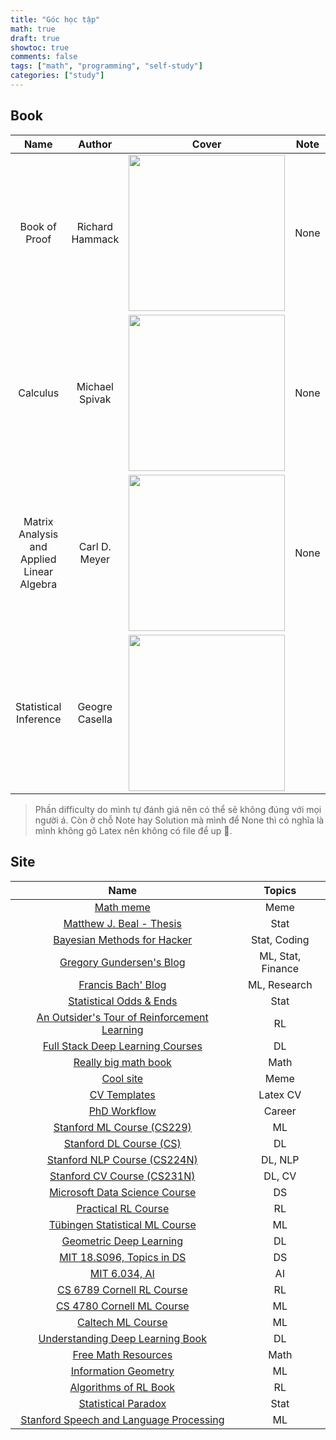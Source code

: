 ```yaml
---
title: "Góc học tập"
math: true
draft: true
showtoc: true
comments: false
tags: ["math", "programming", "self-study"]
categories: ["study"]
---
```


<style>
r { color: Red } /*  */
o { color: Orange }
bl { color: Blue }
g { color: Green }
v { color: Violet }
</style>

## Book

| Name   | Author   | Cover   | Note   | Solution   | Difficulty | Review |
| :---:  | :---:    | :---:   | :---:  | :---:      | :---:      | :---: |
| Book of Proof | Richard Hammack | <a href="https://www.people.vcu.edu/~rhammack/BookOfProof/Main.pdf"> <img src="https://m.media-amazon.com/images/I/41LZ6-3KfkL._AC_UF1000,1000_QL80_.jpg" width="250"> </a> | None | None | <g> Easy </g> | |
| Calculus | Michael Spivak | <a href="https://theswissbay.ch/pdf/Gentoomen%20Library/Maths/Calculus/Michael%20Spivak%20-%20Calculus.pdf"> <img src="https://m.media-amazon.com/images/I/31ESrmEz0-L.jpg" width="250"> </a> | None | None | <bl> Medium </bl> |
| Matrix Analysis and Applied Linear Algebra | Carl D. Meyer | <a href="https://vik.wiki/images/2/21/FmLinalg_jegyzet_2000_Meyer.pdf"> <img src="https://m.media-amazon.com/images/I/51jiIcOjs2L.jpg" width="250"> </a> | None | None | <bl> Medium </bl> |
| Statistical Inference | Geogre Casella | <a href="https://mybiostats.files.wordpress.com/2015/03/casella-berger.pdf"> <img src="https://m.media-amazon.com/images/I/41XPrJNhoIL.jpg" width="250"> </a> | | | <o> Hard </o> |

> Phần difficulty do mình tự đánh giá nên có thể sẽ không đúng với mọi người á. Còn ở chỗ Note hay Solution mà mình để None thì có nghĩa là mình không gõ Latex nên không có file để up 🥲.

## Site

| Name | Topics |
| :---: | :---: |
| [Math meme](https://www.reddit.com/r/mathmemes/) | Meme |
| [Matthew J. Beal - Thesis](https://cse.buffalo.edu/faculty/mbeal/thesis/) | Stat |
| [Bayesian Methods for Hacker](https://dataorigami.net/Probabilistic-Programming-and-Bayesian-Methods-for-Hackers/) | Stat, Coding |
| [Gregory Gundersen's Blog](https://gregorygundersen.com/blog/) | ML, Stat, Finance |
| [Francis Bach' Blog](https://francisbach.com/) | ML, Research |
| [Statistical Odds & Ends](https://statisticaloddsandends.wordpress.com/) | Stat |
| [An Outsider's Tour of Reinforcement Learning](http://www.argmin.net/2018/06/25/outsider-rl/) | RL |
| [Full Stack Deep Learning Courses](https://fullstackdeeplearning.com/course/) | DL |
| [Really big math book](https://www.cis.upenn.edu/~jean/math-deep.pdf) | Math |    
| [Cool site](https://abstrusegoose.com/353) | Meme |
| [CV Templates](https://www.latextemplates.com/cat/curricula-vitae) | Latex CV |
| [PhD Workflow](https://www.reddit.com/r/Onyx_Boox/comments/12iug2o/tutorial_my_researchphd_workflow_with_a_boox/?utm_source=share&utm_medium=web2x&context=3) | Career |
| [Stanford ML Course (CS229)](https://cs229.stanford.edu/) | ML |
| [Stanford DL Course (CS)](https://cs230.stanford.edu/) | DL |
| [Stanford NLP Course (CS224N)](https://web.stanford.edu/class/cs224n/) | DL, NLP |
| [Stanford CV Course (CS231N)](http://cs231n.stanford.edu/) | DL, CV |
| [Microsoft Data Science Course](https://www.microsoft.com/en-us/research/publication/foundations-of-data-science-2/) | DS |
| [Practical RL Course](https://github.com/yandexdataschool/Practical_RL) | RL |
| [Tübingen Statistical ML Course](https://www.youtube.com/playlist?list=PL05umP7R6ij2XCvrRzLokX6EoHWaGA2cC) | ML |
| [Geometric Deep Learning](https://geometricdeeplearning.com/) | DL |
| [MIT 18.S096, Topics in DS](https://ocw.mit.edu/courses/18-s096-topics-in-mathematics-of-data-science-fall-2015/) | DS |
| [MIT 6.034, AI](https://ocw.mit.edu/courses/6-034-artificial-intelligence-fall-2010/) | AI |
| [CS 6789 Cornell RL Course](https://wensun.github.io/CS6789_fall_2021.html) | RL |
| [CS 4780 Cornell ML Course](https://www.cs.cornell.edu/courses/cs4780/2023fa/#Header) | ML |
| [Caltech ML Course](https://home.work.caltech.edu/telecourse.html) | ML |
| [Understanding Deep Learning Book](https://udlbook.github.io/udlbook/) | DL |
| [Free Math Resources](https://realnotcomplex.com/) | Math |
| [Information Geometry](https://math.ucr.edu/home/baez/information/) | ML |
| [Algorithms of RL Book](https://sites.ualberta.ca/~szepesva/rlbook.html) | RL |
| [Statistical Paradox](https://stats.stackexchange.com/questions/23779/most-interesting-statistical-paradoxes) | Stat |
| [Stanford Speech and Language Processing](https://web.stanford.edu/~jurafsky/slp3/) | ML |